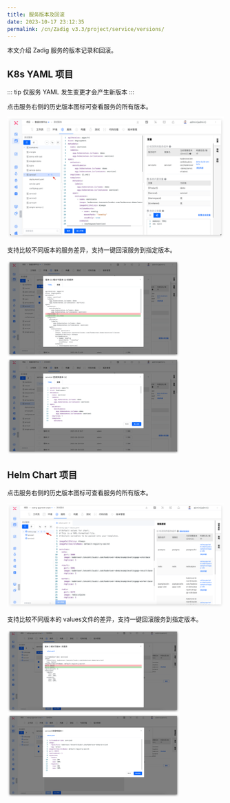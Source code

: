 ```yaml
---
title: 服务版本及回滚
date: 2023-10-17 23:12:35
permalink: /cn/Zadig v3.3/project/service/versions/
---
```


本文介绍 Zadig 服务的版本记录和回滚。

## K8s YAML 项目

::: tip
仅服务 YAML 发生变更才会产生新版本
:::

点击服务右侧的历史版本图标可查看服务的所有版本。

![历史版本](../../../../_images/service_version_track.png)

支持比较不同版本的服务差异，支持一键回滚服务到指定版本。

<img src="../../../../_images/service_version_track_1.png" width="400">
<img src="../../../../_images/service_version_track_2.png" width="400">

## Helm Chart 项目

点击服务右侧的历史版本图标可查看服务的所有版本。

![历史版本](../../../../_images/service_helm_version_track.png)

支持比较不同版本的 values文件的差异，支持一键回滚服务到指定版本。

<img src="../../../../_images/service_helm_version_track_1.png" width="400">
<img src="../../../../_images/service_helm_version_track_2.png" width="400">